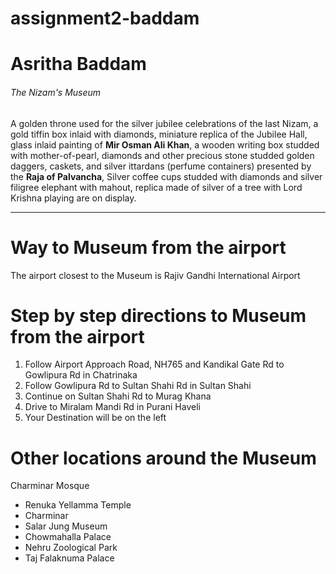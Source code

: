 # assignment2-baddam
# Asritha Baddam
###### The Nizam's Museum

A golden throne used for the silver jubilee celebrations of the last Nizam, a gold tiffin box inlaid with diamonds, miniature replica of the Jubilee Hall, glass inlaid painting of **Mir Osman Ali Khan**, a wooden writing box studded with mother-of-pearl, diamonds and other precious stone studded golden daggers, caskets, and silver ittardans (perfume containers) presented by the **Raja of Palvancha**, Silver coffee cups studded with diamonds and silver filigree elephant with mahout, replica made of silver of a tree with Lord Krishna playing are on display.

---
# Way to Museum from the airport
The airport closest to the Museum is Rajiv Gandhi International Airport
# Step by step directions to Museum from the airport
1. Follow Airport Approach Road, NH765 and Kandikal Gate Rd to Gowlipura Rd in Chatrinaka
2. Follow Gowlipura Rd to Sultan Shahi Rd in Sultan Shahi
3. Continue on Sultan Shahi Rd to Murag Khana
4. Drive to Miralam Mandi Rd in Purani Haveli
5. Your Destination will be on the left

# Other locations around the Museum
Charminar Mosque
- Renuka Yellamma Temple
- Charminar
- Salar Jung Museum
- Chowmahalla Palace
- Nehru Zoological Park
- Taj Falaknuma Palace